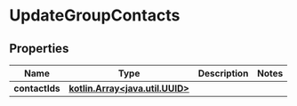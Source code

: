 
# UpdateGroupContacts

## Properties
Name | Type | Description | Notes
------------ | ------------- | ------------- | -------------
**contactIds** | [**kotlin.Array&lt;java.util.UUID&gt;**](java.util.UUID.md) |  | 



